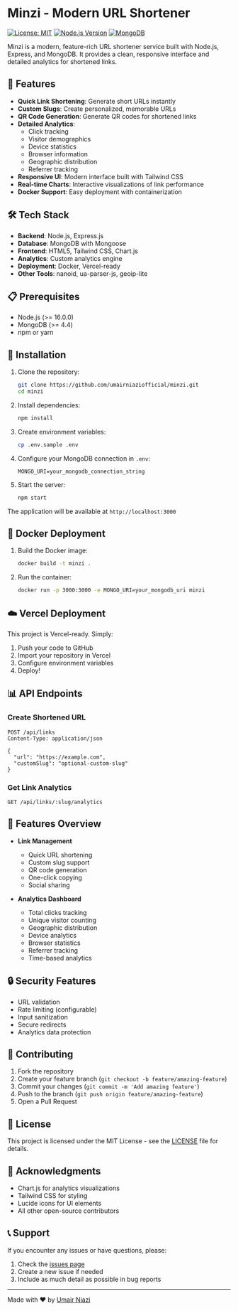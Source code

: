 # Minzi - Modern URL Shortener

[![License: MIT](https://img.shields.io/badge/License-MIT-blue.svg)](https://opensource.org/licenses/MIT)
[![Node.js Version](https://img.shields.io/badge/node-%3E%3D16.0.0-brightgreen)](https://nodejs.org/)
[![MongoDB](https://img.shields.io/badge/MongoDB-4.4%2B-green)](https://www.mongodb.com/)

Minzi is a modern, feature-rich URL shortener service built with Node.js, Express, and MongoDB. It provides a clean, responsive interface and detailed analytics for shortened links.

## 🚀 Features

- **Quick Link Shortening**: Generate short URLs instantly
- **Custom Slugs**: Create personalized, memorable URLs
- **QR Code Generation**: Generate QR codes for shortened links
- **Detailed Analytics**:
  - Click tracking
  - Visitor demographics
  - Device statistics
  - Browser information
  - Geographic distribution
  - Referrer tracking
- **Responsive UI**: Modern interface built with Tailwind CSS
- **Real-time Charts**: Interactive visualizations of link performance
- **Docker Support**: Easy deployment with containerization

## 🛠️ Tech Stack

- **Backend**: Node.js, Express.js
- **Database**: MongoDB with Mongoose
- **Frontend**: HTML5, Tailwind CSS, Chart.js
- **Analytics**: Custom analytics engine
- **Deployment**: Docker, Vercel-ready
- **Other Tools**: nanoid, ua-parser-js, geoip-lite

## 📋 Prerequisites

- Node.js (>= 16.0.0)
- MongoDB (>= 4.4)
- npm or yarn

## 🔧 Installation

1. Clone the repository:
   ```bash
   git clone https://github.com/umairniaziofficial/minzi.git
   cd minzi
   ```

2. Install dependencies:
   ```bash
   npm install
   ```

3. Create environment variables:
   ```bash
   cp .env.sample .env
   ```

4. Configure your MongoDB connection in `.env`:
   ```
   MONGO_URI=your_mongodb_connection_string
   ```

5. Start the server:
   ```bash
   npm start
   ```

The application will be available at `http://localhost:3000`

## 🐳 Docker Deployment

1. Build the Docker image:
   ```bash
   docker build -t minzi .
   ```

2. Run the container:
   ```bash
   docker run -p 3000:3000 -e MONGO_URI=your_mongodb_uri minzi
   ```

## ☁️ Vercel Deployment

This project is Vercel-ready. Simply:

1. Push your code to GitHub
2. Import your repository in Vercel
3. Configure environment variables
4. Deploy!

## 📊 API Endpoints

### Create Shortened URL
```http
POST /api/links
Content-Type: application/json

{
  "url": "https://example.com",
  "customSlug": "optional-custom-slug"
}
```

### Get Link Analytics
```http
GET /api/links/:slug/analytics
```

## 📱 Features Overview

- **Link Management**
  - Quick URL shortening
  - Custom slug support
  - QR code generation
  - One-click copying
  - Social sharing

- **Analytics Dashboard**
  - Total clicks tracking
  - Unique visitor counting
  - Geographic distribution
  - Device analytics
  - Browser statistics
  - Referrer tracking
  - Time-based analytics

## 🔒 Security Features

- URL validation
- Rate limiting (configurable)
- Input sanitization
- Secure redirects
- Analytics data protection

## 🤝 Contributing

1. Fork the repository
2. Create your feature branch (`git checkout -b feature/amazing-feature`)
3. Commit your changes (`git commit -m 'Add amazing feature'`)
4. Push to the branch (`git push origin feature/amazing-feature`)
5. Open a Pull Request

## 📄 License

This project is licensed under the MIT License - see the [LICENSE](LICENSE) file for details.

## 🙏 Acknowledgments

- Chart.js for analytics visualizations
- Tailwind CSS for styling
- Lucide icons for UI elements
- All other open-source contributors

## 📞 Support

If you encounter any issues or have questions, please:
1. Check the [issues page](https://github.com/umairniaziofficial/minzi/issues)
2. Create a new issue if needed
3. Include as much detail as possible in bug reports

---

Made with ❤️ by [Umair Niazi](https://github.com/umairniaziofficial)